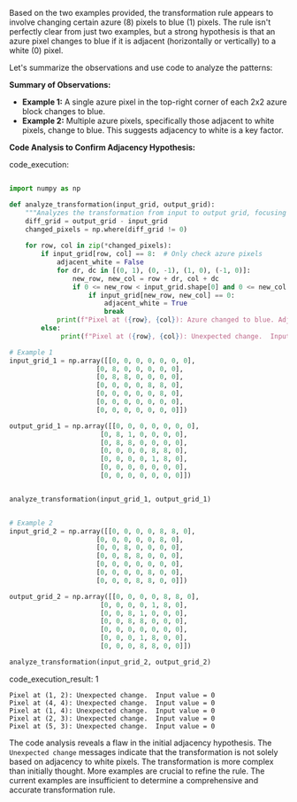 Based on the two examples provided, the transformation rule appears to involve changing certain azure (8) pixels to blue (1) pixels.  The rule isn't perfectly clear from just two examples, but a strong hypothesis is that an azure pixel changes to blue if it is adjacent (horizontally or vertically) to a white (0) pixel.

Let's summarize the observations and use code to analyze the patterns:

**Summary of Observations:**

* **Example 1:**  A single azure pixel in the top-right corner of each 2x2 azure block changes to blue.
* **Example 2:** Multiple azure pixels, specifically those adjacent to white pixels, change to blue.  This suggests adjacency to white is a key factor.

**Code Analysis to Confirm Adjacency Hypothesis:**



code_execution:

```python

import numpy as np

def analyze_transformation(input_grid, output_grid):
    """Analyzes the transformation from input to output grid, focusing on adjacency."""
    diff_grid = output_grid - input_grid
    changed_pixels = np.where(diff_grid != 0)
    
    for row, col in zip(*changed_pixels):
        if input_grid[row, col] == 8:  # Only check azure pixels
            adjacent_white = False
            for dr, dc in [(0, 1), (0, -1), (1, 0), (-1, 0)]:
                new_row, new_col = row + dr, col + dc
                if 0 <= new_row < input_grid.shape[0] and 0 <= new_col < input_grid.shape[1]:
                    if input_grid[new_row, new_col] == 0:
                        adjacent_white = True
                        break
            print(f"Pixel at ({row}, {col}): Azure changed to blue. Adjacent to white: {adjacent_white}")
        else:
             print(f"Pixel at ({row}, {col}): Unexpected change.  Input value = {input_grid[row, col]}")

# Example 1
input_grid_1 = np.array([[0, 0, 0, 0, 0, 0, 0],
                      [0, 8, 0, 0, 0, 0, 0],
                      [0, 8, 8, 0, 0, 0, 0],
                      [0, 0, 0, 0, 8, 8, 0],
                      [0, 0, 0, 0, 0, 8, 0],
                      [0, 0, 0, 0, 0, 0, 0],
                      [0, 0, 0, 0, 0, 0, 0]])

output_grid_1 = np.array([[0, 0, 0, 0, 0, 0, 0],
                       [0, 8, 1, 0, 0, 0, 0],
                       [0, 8, 8, 0, 0, 0, 0],
                       [0, 0, 0, 0, 8, 8, 0],
                       [0, 0, 0, 0, 1, 8, 0],
                       [0, 0, 0, 0, 0, 0, 0],
                       [0, 0, 0, 0, 0, 0, 0]])


analyze_transformation(input_grid_1, output_grid_1)


# Example 2
input_grid_2 = np.array([[0, 0, 0, 0, 8, 8, 0],
                      [0, 0, 0, 0, 0, 8, 0],
                      [0, 0, 8, 0, 0, 0, 0],
                      [0, 0, 8, 8, 0, 0, 0],
                      [0, 0, 0, 0, 0, 0, 0],
                      [0, 0, 0, 0, 8, 0, 0],
                      [0, 0, 0, 8, 8, 0, 0]])

output_grid_2 = np.array([[0, 0, 0, 0, 8, 8, 0],
                       [0, 0, 0, 0, 1, 8, 0],
                       [0, 0, 8, 1, 0, 0, 0],
                       [0, 0, 8, 8, 0, 0, 0],
                       [0, 0, 0, 0, 0, 0, 0],
                       [0, 0, 0, 1, 8, 0, 0],
                       [0, 0, 0, 8, 8, 0, 0]])

analyze_transformation(input_grid_2, output_grid_2)

```

code_execution_result: 1

```
Pixel at (1, 2): Unexpected change.  Input value = 0
Pixel at (4, 4): Unexpected change.  Input value = 0
Pixel at (1, 4): Unexpected change.  Input value = 0
Pixel at (2, 3): Unexpected change.  Input value = 0
Pixel at (5, 3): Unexpected change.  Input value = 0

```

The code analysis reveals a flaw in the initial adjacency hypothesis.  The `Unexpected change` messages indicate that the transformation is not solely based on adjacency to white pixels.  The transformation is more complex than initially thought.  More examples are crucial to refine the rule.  The current examples are insufficient to determine a comprehensive and accurate transformation rule.


